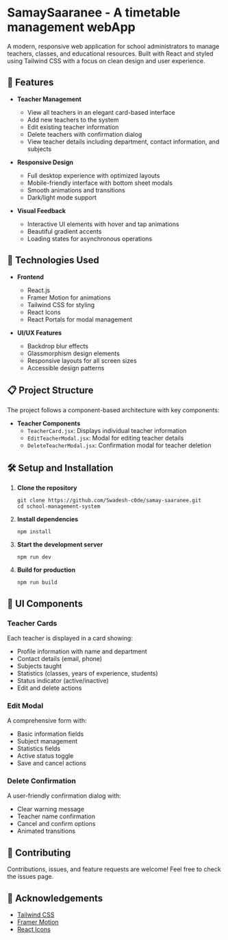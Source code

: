 # SamaySaaranee - A timetable management webApp

A modern, responsive web application for school administrators to manage teachers, classes, and educational resources. Built with React and styled using Tailwind CSS with a focus on clean design and user experience.

## 🌟 Features

- **Teacher Management**
  - View all teachers in an elegant card-based interface
  - Add new teachers to the system
  - Edit existing teacher information
  - Delete teachers with confirmation dialog
  - View teacher details including department, contact information, and subjects
  
- **Responsive Design**
  - Full desktop experience with optimized layouts
  - Mobile-friendly interface with bottom sheet modals
  - Smooth animations and transitions
  - Dark/light mode support

- **Visual Feedback**
  - Interactive UI elements with hover and tap animations
  - Beautiful gradient accents
  - Loading states for asynchronous operations

## 🚀 Technologies Used

- **Frontend**
  - React.js
  - Framer Motion for animations
  - Tailwind CSS for styling
  - React Icons
  - React Portals for modal management

- **UI/UX Features**
  - Backdrop blur effects
  - Glassmorphism design elements 
  - Responsive layouts for all screen sizes
  - Accessible design patterns

## 📋 Project Structure

The project follows a component-based architecture with key components:

- **Teacher Components**
  - `TeacherCard.jsx`: Displays individual teacher information
  - `EditTeacherModal.jsx`: Modal for editing teacher details
  - `DeleteTeacherModal.jsx`: Confirmation modal for teacher deletion

## 🛠️ Setup and Installation

1. **Clone the repository**
   ```
   git clone https://github.com/Swadesh-c0de/samay-saaranee.git
   cd school-management-system
   ```

2. **Install dependencies**
   ```
   npm install
   ```

3. **Start the development server**
   ```
   npm run dev
   ```

4. **Build for production**
   ```
   npm run build
   ```

## 📱 UI Components

### Teacher Cards
Each teacher is displayed in a card showing:
- Profile information with name and department
- Contact details (email, phone)
- Subjects taught
- Statistics (classes, years of experience, students)
- Status indicator (active/inactive)
- Edit and delete actions

### Edit Modal
A comprehensive form with:
- Basic information fields
- Subject management
- Statistics fields
- Active status toggle
- Save and cancel actions

### Delete Confirmation
A user-friendly confirmation dialog with:
- Clear warning message
- Teacher name confirmation
- Cancel and confirm options
- Animated transitions

## 🤝 Contributing

Contributions, issues, and feature requests are welcome! Feel free to check the issues page.

## 🙏 Acknowledgements

- [Tailwind CSS](https://tailwindcss.com/)
- [Framer Motion](https://www.framer.com/motion/)
- [React Icons](https://react-icons.github.io/react-icons/) 
